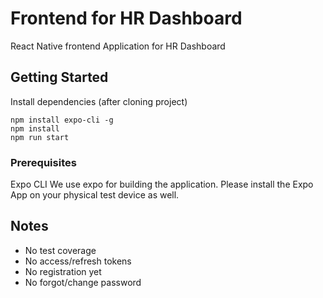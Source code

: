# Frontend for HR Dashboard

React Native frontend Application for HR Dashboard


## Getting Started

Install dependencies (after cloning project)

```
npm install expo-cli -g
npm install
npm run start
```

### Prerequisites

Expo CLI
We use expo for building the application. Please install the Expo App on your physical test device as well.

## Notes

- No test coverage
- No access/refresh tokens
- No registration yet
- No forgot/change password
